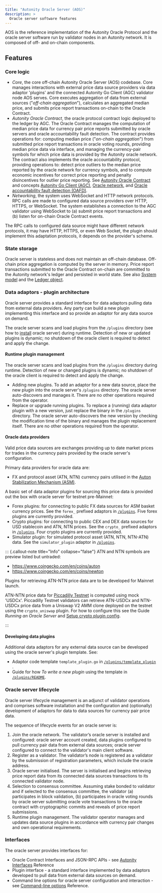 ```yaml
---
title: "Autonity Oracle Server (AOS)"
description: >
  Oracle server software features
---
```


AOS is the reference implementation of the Autonity Oracle Protocol and the oracle server software run by validator nodes in an Autonity network. It is composed of off- and on-chain components.

## Features

### Core logic

- _Core_, the core off-chain Autonity Oracle Server (AOS) codebase. Core manages interactions with external price data source providers via data adaptor 'plugins' and the connected Autonity Go Client (AGC) validator node AOS serves. Core executes aggregation of data from external sources ("_off-chain aggregation_"), calculates an aggregated median price, and submits price report transactions on-chain to the Oracle Contract.
- _Autonity Oracle Contract_, the oracle protocol contract logic deployed to the ledger by AGC. The Oracle Contract manages the computation of median price data for currency pair price reports submitted by oracle servers and oracle accountability fault detection. The contract provides operations for: computing median price ("_on-chain aggregation_") from submitted price report transactions in oracle voting rounds, providing median price data via interface, and managing the currency-pair symbols for which price data is provided by the Autonity oracle network. The contract also implements the oracle accountability protocol, providing operations to: detect price outliers to the median price reported by the oracle network for currency symbols, and to compute economic incentives for correct price reporting and penalty disincentives for outlier price reporting. See [Autonity Oracle Contract](/concepts/architecture/#autonity-oracle-contract) and concepts  [Autonity Go Client (AGC)](/concepts/client/), [Oracle network](/concepts/oracle-network/), and [Oracle accountability fault detection (OAFD)](/concepts/oafd/).
- _Networking_, the system uses WebSocket and HTTP network protocols. RPC calls are made to configured data source providers over HTTP, HTTPS, or WebSocket. The system establishes a connection to the AGC validator using WebSocket to (a) submit price report transactions and (b) listen for on-chain Oracle Contract events.

The RPC calls to configured data source might have different network protocols, it may have HTTP, HTTPS, or even Web Socket, the plugin should implement this adaptation protocols, it depends on the provider's scheme.

### State storage

Oracle server is stateless and does not maintain an off-chain database. Off-chain price aggregation is computed by the server in memory. Price report transactions submitted to the Oracle Contract on-chain are committed to the Autonity network's ledger and persisted in world state. See also [System model](/concepts/system-model/) and the [Ledger object](/concepts/system-model/#the-ledger-object). 

### Data adaptors - plugin architecture

Oracle server provides a standard interface for data adaptors pulling data from external data providers. Any party can build a new plugin implementing this interface and so provide an adaptor for any data source on demand.

The oracle server scans and load plugins from the `/plugins` directory (see how to [install](/oracle/install-oracle/) oracle server) during runtime. Detection of new or updated plugins is dynamic; no shutdown of the oracle client is required to detect and apply the change.

#### Runtime plugin management

The oracle server scans and load plugins from the `/plugins` directory during runtime. Detection of new or changed plugins is dynamic; no shutdown of the oracle client is required to detect and apply the change.

- Adding new plugins. To add an adaptor for a new data source, place the new plugin into the oracle server's `/plugins` directory. The oracle server auto-discovers and manages it. There are no other operations required from the operator.
- Replace or upgrade running plugins. To replace a (running) data adaptor plugin with a new version, just replace the binary in the `/plugins` directory. The oracle server auto-discovers the new version by checking the modification time of the binary and manages the plugin replacement itself. There are no other operations required from the operator.

#### Oracle data providers

Valid price data sources are exchanges providing up to date market prices for trades in the currency pairs provided by the oracle server's configuration.

Primary data providers for oracle data are:

- FX and protocol asset (ATN, NTN) currency pairs utilised in the [Auton Stabilization Mechanism (ASM)](/concepts/asm/).

A basic set of data adaptor plugins for sourcing this price data is provided out the box with oracle server for testnet pre-Mainnet:

- Forex plugins: for connecting to public FX data sources for ASM basket currency prices. See the `forex_` prefixed adaptors in [`/plugins`](https://github.com/autonity/autonity-oracle/tree/master/plugins). Five forex plugins are currently provided.
- Crypto plugins: for connecting to public CEX and DEX data sources for USD stablecoin and ATN, NTN prices. See the `crypto_` prefixed adaptors in [`/plugins`](https://github.com/autonity/autonity-oracle/tree/master/plugins). Four crypto plugins are currently provided.
- Simulator plugin: for simulated protocol asset (ATN, NTN, NTN-ATN) data. See the `simulator_plugin` adaptor in [`/plugins`](https://github.com/autonity/autonity-oracle/tree/master/plugins).

::: {.callout-note title="Info" collapse="false"}
ATN and NTN symbols are preview listed but untraded:

- https://www.coingecko.com/en/coins/auton
- https://www.coingecko.com/en/coins/newton

Plugins for retrieving ATN-NTN price data are to be developed for Mainnet launch.

ATN-NTN price data for [Piccadilly Testnet](/networks/testnet-piccadilly/) is computed using mock 'USDCx'. Piccadilly Testnet validators can retrieve ATN-USDCx and NTN-USDCx price data from a Uniswap V2 AMM clone deployed on the testnet using the `crypto_uniswap` plugin. For how to configure this see the Guide _Running an Oracle Server_ and [Setup crypto plugin config](/oracle/run-oracle/#setup-crypto-plugin-config).

:::

#### Developing data plugins

Additional data adaptors for any external data source can be developed using the oracle server's plugin template. See:

- Adaptor code template `template_plugin.go` in [`/plugins/template_plugin` ](https://github.com/autonity/autonity-oracle/tree/master/plugins/template_plugin).
- Guide for how _To write a new plugin_ using the template in [`/plugins/README`](https://github.com/autonity/autonity-oracle/tree/master/plugins#readme).

### Oracle server lifecycle

Oracle server lifecycle management is an adjunct of validator operations and comprises software installation and the configuration and (optionally) development of adaptors for data to data sources for currency pair price data.

The sequence of lifecycle events for an oracle server is:

1. Join the oracle network. The validator’s oracle server is installed and configured: oracle server account created, data plugins configured to pull currency pair data from external data sources; oracle server configured to connect to the validator's main client software.
2. Register as a validator. The validator’s node is registered as a validator by the submission of registration parameters, which include the oracle address.
3. Oracle server initialised. The server is initialised and begins retrieving price report data from its connected data sources transactions to its connected validator node.
4. Selection to consensus committee. Assuming stake bonded to validator and if selected to the consensus committee, the validator (a) participates in block validation, (b) participates in oracle voting rounds by oracle server submitting oracle vote transactions to the oracle contract with cryptographic commits and reveals of price report submissions.
5. Runtime plugin management. The validator operator manages and updates data source plugins in accordance with currency pair changes and own operational requirements.

### Interfaces

The oracle server provides interfaces for:

- Oracle Contract Interfaces and JSON-RPC APIs - see [Autonity Interfaces](/reference/api/oracle/) Reference
- Plugin interface - a standard interface implemented by data adaptors developed to pull data from external data sources on demand.
- Command line options for oracle server configuration and interaction - see [Command-line options](/reference/cli/oracle/#command-line-options) Reference.
